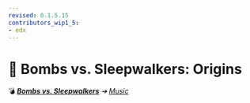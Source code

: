 ```yaml
---
revised: 0.1.5.15
contributors_wip1_5:
- edx
---
```


# 📁 Bombs vs. Sleepwalkers: Origins

💣 ***[Bombs vs. Sleepwalkers][home]** ➔ [Music][music]*

[home]: /README.md
[music]: /music/readme.md
